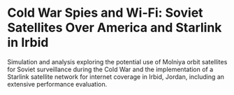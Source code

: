# Cold War Spies and Wi-Fi: Soviet Satellites Over America and Starlink in Irbid
 Simulation and analysis exploring the potential use of Molniya orbit satellites for Soviet surveillance during the Cold War and the implementation of a Starlink satellite network for internet coverage in Irbid, Jordan, including an extensive performance evaluation.
